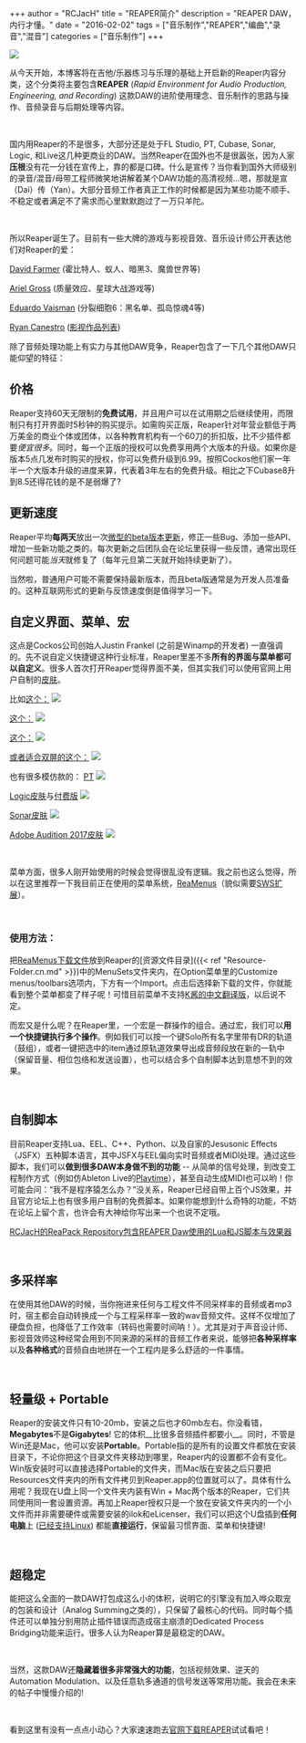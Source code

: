 +++
author = "RCJacH"
title =  "REAPER简介"
description = "REAPER DAW，内行才懂。"
date = "2016-02-02"
tags = ["音乐制作","REAPER","编曲","录音","混音"]
categories = ["音乐制作"]
+++

![](https://user-images.githubusercontent.com/12930244/28352754-cec487f0-6c8a-11e7-962f-d99e064883ed.png)

从今天开始，本博客将在吉他/乐器练习与乐理的基础上开启新的Reaper内容分类，这个分类将主要包含**REAPER** (*Rapid Environment for Audio Production, Engineering, and Recording*) 这款DAW的进阶使用理念、音乐制作的思路与操作、音频录音与后期处理等内容。

<br>

国内用Reaper的不是很多，大部分还是处于FL Studio, PT, Cubase, Sonar, Logic, 和Live这几种更商业的DAW。当然Reaper在国外也不是很嚣张，因为人家**压根**没有花一分钱在宣传上，靠的都是口碑。什么是宣传？当你看到国外大师级别的录音/混音/母带工程师微笑地讲解着某个DAW功能的高清视频…嗯，那就是宣（Dai）传（Yan）。大部分音频工作者真正工作的时候都是因为某些功能不顺手、不稳定或者满足不了需求而心里默默跑过了一万只羊陀。

<br>

所以Reaper诞生了。目前有一些大牌的游戏与影视音效、音乐设计师公开表达他们对Reaper的爱：

[David Farmer](http://reaperblog.net/2015/12/david-farmers-intro-to-reaper-for-sound-designers/) (霍比特人、蚁人、暗黑3、魔兽世界等)

[Ariel Gross](http://reaperblog.net/2015/11/interview-with-game-audio-professional-ariel-gross/) (质量效应、星球大战游戏等)

[Eduardo Vaisman](http://reaperblog.net/2015/02/reaper-in-shangri-la-designing-demon-voices-for-far-cry-4/) (分裂细胞6：黑名单、孤岛惊魂4等)

[Ryan Canestro](http://reaperblog.net/2015/05/surround-mixing-with-ryan-canestro/) ([影视作品列表](http://www.imdb.com/name/nm5237391/))



除了音频处理功能上有实力与其他DAW竞争，Reaper包含了一下几个其他DAW只能仰望的特征：



## 价格

Reaper支持60天无限制的**免费试用**，并且用户可以在试用期之后继续使用，而限制只有打开界面时5秒钟的购买提示。如需购买正版，Reaper针对年营业额低于两万美金的商业个体或团体，以各种教育机构有一个60刀的折扣版，比不少插件都要*便宜很多*。同时，每一个正版的授权可以免费享用两个大版本的升级。如果你是版本5点几发布时购买的授权，你可以免费升级到6.99。按照Cockos他们家一年半一个大版本升级的进度来算，代表着3年左右的免费升级。相比之下Cubase8升到8.5还得花钱的是不是弱爆了?



## 更新速度

Reaper平均**每两天**放出一次[微型的beta版本更新](http://www.landoleet.org/)，修正一些Bug、添加一些API、增加一些新功能之类的。每次更新之后团队会在论坛里获得一些反馈，通常出现任何问题可能*当天*就修复了（每年元旦第二天就开始持续更新了）。

当然啦，普通用户可能不需要保持最新版本，而且beta版通常是为开发人员准备的。这种互联网形式的更新与反馈速度倒是值得学习一下。



## 自定义界面、菜单、宏

这点是Cockos公司创始人Justin Frankel (之前是Winamp的开发者) 一直强调的。先不说自定义快捷键这种行业标准，Reaper里差不多**所有的界面与菜单都可以自定义**。很多人首次打开Reaper觉得界面不美，但其实我们可以使用官网上用户自制的[皮肤](http://stash.reaper.fm/tag/Themes)。



比如[这个：](https://stash.reaper.fm/theme/1993/Concerto%201.1.ReaperThemeZip)
![](https://stash.reaper.fm/30734/concerto%20a.png)

[这个：](https://forum.cockos.com/showthread.php?t=183627)
![](http://www.houseofwhitetie.com/imperial_v5/7.png)

[这个：](http://stash.reaper.fm/theme/1702/Default_Commala_5.ReaperThemeZip)
![](http://stash.reaper.fm/26271/eWXe5wv.png)

[或者适合双屏的这个：](http://www.houseofwhitetie.com/reaper/imperial/wt_imperial.html)
![](http://www.houseofwhitetie.com/reaper/imperial/images/mixer_ss.png)

也有很多模仿款的：
[PT](https://stash.reaper.fm/theme/1338/Pro%20X-Tools%20Gold%20ED%20v1.0.2.%20MOD%20by%20FB.rar)
![](https://stash.reaper.fm/19884/ProTools_alike_ProTools_alike_screenset.PNG)

[Logic皮肤](https://stash.reaper.fm/theme/1964/I%20Logic%20V2%20Public.ReaperThemeZip)与[付费版](https://forum.cockos.com/showthread.php?t=187971)
![](https://stash.reaper.fm/30444/2.5.png)

[Sonar皮肤](https://stash.reaper.fm/theme/833/REACTION%20V1.0_beta01a.ReaperThemeZip)
![](http://stash.reaper.fm/9717/ReactionV1.0_Beta01.png)

[Adobe Audition 2017皮肤](https://stash.reaper.fm/theme/1988/Adobe%20Audition%20CC%202017)
![](https://stash.reaper.fm/30697/AA2017Edit.png)

<br>

菜单方面，很多人刚开始使用的时候会觉得很乱没有逻辑。我之前也这么觉得，所以在这里推荐一下我目前正在使用的菜单系统，[ReaMenus](https://forum.cockos.com/showthread.php?t=58672)（貌似需要[SWS扩展](http://sws.mj-s.com/)）。

<br>

### 使用方法：

把[ReaMenus下载文件](https://stash.reaper.fm/29604/ReaMenus_5.ReaperMenuSet)放到Reaper的[资源文件目录]({{< ref "Resource-Folder.cn.md" >}})中的MenuSets文件夹内，在Option菜单里的Customize menus/toolbars选项内，下方有一个Import。点击后选择新下载的文件，你就能看到整个菜单都变了样子呢！可惜目前菜单不支持[K酱的中文翻译版](https://bitbucket.org/Kommit/reaper_cn)，以后说不定。



而宏又是什么呢？在Reaper里，一个宏是一群操作的组合。通过宏，我们可以**用一个快捷键执行多个操作**。例如我们可以按一个键Solo所有名字里带有DR的轨道（鼓组），或者一键把选中的item通过原轨道效果导出成音频段放在新的一轨中（保留音量、相位包络和发送设置），也可以结合多个自制脚本达到意想不到的效果。

<br>

## 自制脚本

目前Reaper支持Lua、EEL、C++、Python、以及自家的Jesusonic Effects（JSFX）五种脚本语言，其中JSFX与EEL偏向实时音频或者MIDI处理。通过这些脚本，我们可以**做到很多DAW本身做不到的功能** -- 从简单的信号处理，到改变工程制作方式（例如仿Ableton Live的[Playtime](http://www.helgoboss.org/projects/playtime/)），甚至自动生成MIDI也可以哟！你可能会问：“我不是程序猿怎么办？”没关系，Reaper已经自带上百个JS效果，并且官方论坛上也有很多用户自制的免费脚本。如果你能想到什么奇特的功能，不妨在论坛上留个言，也许会有大神给你写出来一个也说不定哦。

[RCJacH的ReaPack Repository包含REAPER Daw使用的Lua和JS脚本与效果器](https://github.com/RCJacH/ReaScripts/raw/master/index.xml)

<br>

## 多采样率

在使用其他DAW的时候，当你拖进来任何与工程文件不同采样率的音频或者mp3时，宿主都会自动转换成一个与工程采样率一致的wav音频文件。这样不仅增加了硬盘负担，也降低了工作效率（转码也需要时间呐！）。尤其是对于声音设计师、影视音效师这种经常会用到不同来源的采样的音频工作者来说，能够把**各种采样率**以及**各种格式**的音频自由地拼在一个工程内是多么舒适的一件事情。

<br>

## 轻量级 + Portable

Reaper的安装文件只有10-20mb，安装之后也才60mb左右。你没看错，**Megabytes**不是**Gigabytes**! 它的体积__比很多音频插件都要小__。同时，不管是Win还是Mac，他可以安装**Portable**。Portable指的是所有的设置文件都放在安装目录下，不论你把这个目录文件夹移动到哪里，Reaper内的设置都不会有变化。Win版安装时可以直接选择Portable的文件夹，而Mac版在安装之后只要把Resources文件夹内的所有文件拷贝到Reaper.app的位置就可以了。具体有什么用呢？我现在U盘上同一个文件夹内装有Win + Mac两个版本的Reaper，它们共同使用同一套设置资源。再加上Reaper授权只是一个放在安装文件夹内的一个小文件而并非需要硬件或需要安装的ilok和eLicenser，我们可以把这个U盘插到**任何电脑**上 ([已经支持Linux](https://forum.cockos.com/showthread.php?t=193760)) 都能**直接运行**，保留最习惯界面、菜单和快捷键!

<br>

## 超稳定

能把这么全面的一款DAW打包成这么小的体积，说明它的引擎没有加入哗众取宠的包装和设计（Analog Summing之类的），只保留了最核心的代码。同时每个插件还可以单独分别用防止插件错误而造成宿主崩溃的Dedicated Process Bridging功能来运行。很多人认为Reaper算是最稳定的DAW。

<br>

当然，这款DAW还**隐藏着很多非常强大的功能**，包括视频效果、逆天的Automation Modulation、以及任意轨多通道的信号发送等常用功能。我会在未来的帖子中慢慢介绍的!

<br>

看到这里有没有一点点小动心？大家速速跑去[官网下载REAPER](http://reaper.fm/download.php)试试看吧！